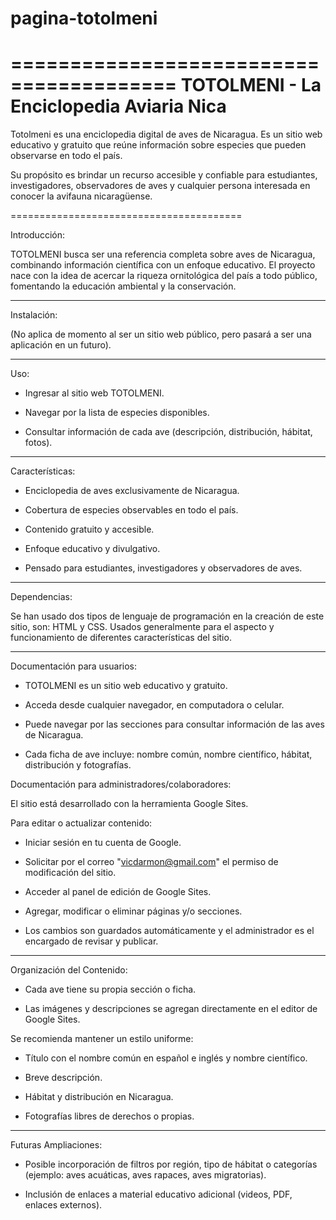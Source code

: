# pagina-totolmeni

========================================
TOTOLMENI - La Enciclopedia Aviaria Nica
========================================

Totolmeni es una enciclopedia digital de aves de Nicaragua.
Es un sitio web educativo y gratuito que reúne información sobre especies que pueden observarse en todo el país.

Su propósito es brindar un recurso accesible y confiable para estudiantes, investigadores, observadores de aves y cualquier persona interesada en conocer la avifauna nicaragüense.

========================================

Introducción:

TOTOLMENI busca ser una referencia completa sobre aves de Nicaragua, combinando información científica con un enfoque educativo.
El proyecto nace con la idea de acercar la riqueza ornitológica del país a todo público, fomentando la educación ambiental y la conservación.

--------------------------------

Instalación:

(No aplica de momento al ser un sitio web público, pero pasará a ser una aplicación en un futuro).

--------------------------------

Uso:

- Ingresar al sitio web TOTOLMENI.

- Navegar por la lista de especies disponibles.

- Consultar información de cada ave (descripción, distribución, hábitat, fotos).

--------------------------------

Características:

- Enciclopedia de aves exclusivamente de Nicaragua.

- Cobertura de especies observables en todo el país.

- Contenido gratuito y accesible.

- Enfoque educativo y divulgativo.

- Pensado para estudiantes, investigadores y observadores de aves.

--------------------------------

Dependencias:

Se han usado dos tipos de lenguaje de programación en la creación de este sitio, son:
HTML y CSS. Usados generalmente para el aspecto y funcionamiento de diferentes características del sitio.

--------------------------------

Documentación para usuarios:


- TOTOLMENI es un sitio web educativo y gratuito.

- Acceda desde cualquier navegador, en computadora o celular.

- Puede navegar por las secciones para consultar información de las aves de Nicaragua.

- Cada ficha de ave incluye: nombre común, nombre científico, hábitat, distribución y fotografías.


Documentación para administradores/colaboradores:


El sitio está desarrollado con la herramienta Google Sites.

Para editar o actualizar contenido:

- Iniciar sesión en tu cuenta de Google.

- Solicitar por el correo "vicdarmon@gmail.com" el permiso de modificación del sitio.

- Acceder al panel de edición de Google Sites.

- Agregar, modificar o eliminar páginas y/o secciones.

- Los cambios son guardados automáticamente y el administrador es el encargado de revisar y publicar.

--------------------------------

Organización del Contenido:

- Cada ave tiene su propia sección o ficha.

- Las imágenes y descripciones se agregan directamente en el editor de Google Sites.

Se recomienda mantener un estilo uniforme:

- Título con el nombre común en español e inglés y nombre científico.

- Breve descripción.

- Hábitat y distribución en Nicaragua.

- Fotografías libres de derechos o propias.

--------------------------------

Futuras Ampliaciones:

- Posible incorporación de filtros por región, tipo de hábitat o categorías (ejemplo: aves acuáticas, aves rapaces, aves migratorias).

- Inclusión de enlaces a material educativo adicional (videos, PDF, enlaces externos).
